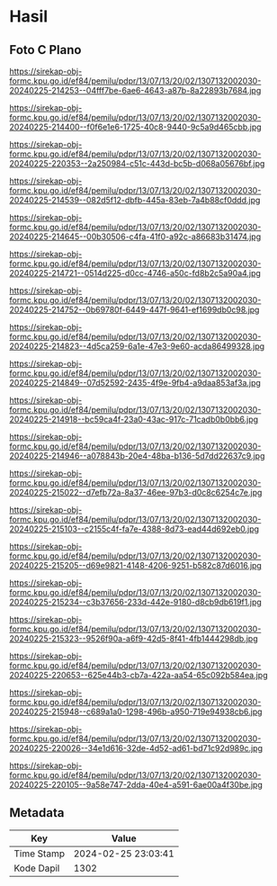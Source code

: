 # Hasil

## Foto C Plano

https://sirekap-obj-formc.kpu.go.id/ef84/pemilu/pdpr/13/07/13/20/02/1307132002030-20240225-214253--04fff7be-6ae6-4643-a87b-8a22893b7684.jpg

https://sirekap-obj-formc.kpu.go.id/ef84/pemilu/pdpr/13/07/13/20/02/1307132002030-20240225-214400--f0f6e1e6-1725-40c8-9440-9c5a9d465cbb.jpg

https://sirekap-obj-formc.kpu.go.id/ef84/pemilu/pdpr/13/07/13/20/02/1307132002030-20240225-220353--2a250984-c51c-443d-bc5b-d068a05676bf.jpg

https://sirekap-obj-formc.kpu.go.id/ef84/pemilu/pdpr/13/07/13/20/02/1307132002030-20240225-214539--082d5f12-dbfb-445a-83eb-7a4b88cf0ddd.jpg

https://sirekap-obj-formc.kpu.go.id/ef84/pemilu/pdpr/13/07/13/20/02/1307132002030-20240225-214645--00b30506-c4fa-41f0-a92c-a86683b31474.jpg

https://sirekap-obj-formc.kpu.go.id/ef84/pemilu/pdpr/13/07/13/20/02/1307132002030-20240225-214721--0514d225-d0cc-4746-a50c-fd8b2c5a90a4.jpg

https://sirekap-obj-formc.kpu.go.id/ef84/pemilu/pdpr/13/07/13/20/02/1307132002030-20240225-214752--0b69780f-6449-447f-9641-ef1699db0c98.jpg

https://sirekap-obj-formc.kpu.go.id/ef84/pemilu/pdpr/13/07/13/20/02/1307132002030-20240225-214823--4d5ca259-6a1e-47e3-9e60-acda86499328.jpg

https://sirekap-obj-formc.kpu.go.id/ef84/pemilu/pdpr/13/07/13/20/02/1307132002030-20240225-214849--07d52592-2435-4f9e-9fb4-a9daa853af3a.jpg

https://sirekap-obj-formc.kpu.go.id/ef84/pemilu/pdpr/13/07/13/20/02/1307132002030-20240225-214918--bc59ca4f-23a0-43ac-917c-71cadb0b0bb6.jpg

https://sirekap-obj-formc.kpu.go.id/ef84/pemilu/pdpr/13/07/13/20/02/1307132002030-20240225-214946--a078843b-20e4-48ba-b136-5d7dd22637c9.jpg

https://sirekap-obj-formc.kpu.go.id/ef84/pemilu/pdpr/13/07/13/20/02/1307132002030-20240225-215022--d7efb72a-8a37-46ee-97b3-d0c8c6254c7e.jpg

https://sirekap-obj-formc.kpu.go.id/ef84/pemilu/pdpr/13/07/13/20/02/1307132002030-20240225-215103--c2155c4f-fa7e-4388-8d73-ead44d692eb0.jpg

https://sirekap-obj-formc.kpu.go.id/ef84/pemilu/pdpr/13/07/13/20/02/1307132002030-20240225-215205--d69e9821-4148-4206-9251-b582c87d6016.jpg

https://sirekap-obj-formc.kpu.go.id/ef84/pemilu/pdpr/13/07/13/20/02/1307132002030-20240225-215234--c3b37656-233d-442e-9180-d8cb9db619f1.jpg

https://sirekap-obj-formc.kpu.go.id/ef84/pemilu/pdpr/13/07/13/20/02/1307132002030-20240225-215323--9526f90a-a6f9-42d5-8f41-4fb1444298db.jpg

https://sirekap-obj-formc.kpu.go.id/ef84/pemilu/pdpr/13/07/13/20/02/1307132002030-20240225-220653--625e44b3-cb7a-422a-aa54-65c092b584ea.jpg

https://sirekap-obj-formc.kpu.go.id/ef84/pemilu/pdpr/13/07/13/20/02/1307132002030-20240225-215948--c689a1a0-1298-496b-a950-719e94938cb6.jpg

https://sirekap-obj-formc.kpu.go.id/ef84/pemilu/pdpr/13/07/13/20/02/1307132002030-20240225-220026--34e1d616-32de-4d52-ad61-bd71c92d989c.jpg

https://sirekap-obj-formc.kpu.go.id/ef84/pemilu/pdpr/13/07/13/20/02/1307132002030-20240225-220105--9a58e747-2dda-40e4-a591-6ae00a4f30be.jpg


## Metadata

| Key        | Value               |
| ---------- | ------------------- |
| Time Stamp | 2024-02-25 23:03:41 |
| Kode Dapil | 1302                |




